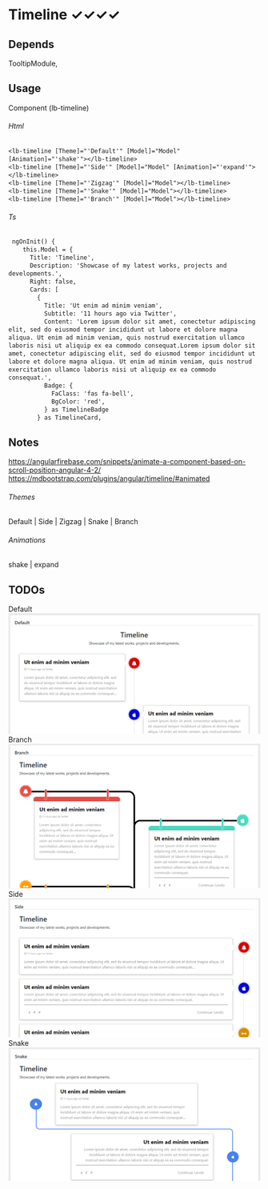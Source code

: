 # Timeline ✓✓✓✓

## Depends 
TooltipModule,

## Usage
Component (lb-timeline)  

###### Html
```
<lb-timeline [Theme]="'Default'" [Model]="Model" [Animation]="'shake'"></lb-timeline>
<lb-timeline [Theme]="'Side'" [Model]="Model" [Animation]="'expand'"></lb-timeline>
<lb-timeline [Theme]="'Zigzag'" [Model]="Model"></lb-timeline>
<lb-timeline [Theme]="'Snake'" [Model]="Model"></lb-timeline>
<lb-timeline [Theme]="'Branch'" [Model]="Model"></lb-timeline>
```
###### Ts
```
 ngOnInit() {
    this.Model = {
      Title: 'Timeline',
      Description: 'Showcase of my latest works, projects and developments.',
      Right: false,
      Cards: [
        {
          Title: 'Ut enim ad minim veniam',
          Subtitle: '11 hours ago via Twitter',
          Content: 'Lorem ipsum dolor sit amet, conectetur adipiscing elit, sed do eiusmod tempor incididunt ut labore et dolore magna aliqua. Ut enim ad minim veniam, quis nostrud exercitation ullamco laboris nisi ut aliquip ex ea commodo consequat.Lorem ipsum dolor sit amet, conectetur adipiscing elit, sed do eiusmod tempor incididunt ut labore et dolore magna aliqua. Ut enim ad minim veniam, quis nostrud exercitation ullamco laboris nisi ut aliquip ex ea commodo consequat.',
          Badge: {
            FaClass: 'fas fa-bell',
            BgColor: 'red',
          } as TimelineBadge
        } as TimelineCard,
```
 
## Notes
https://angularfirebase.com/snippets/animate-a-component-based-on-scroll-position-angular-4-2/   
https://mdbootstrap.com/plugins/angular/timeline/#animated   

###### Themes  
Default | Side | Zigzag | Snake | Branch  

###### Animations  
shake  | expand


## TODOs
Default  
![](Screenshots/Timeline_Default_2020-01-10.png "Default")  
Branch  
![](Screenshots/Timeline_Branch_2020-01-10.png "Branch")  
Side  
![](Screenshots/Timeline_Side_2020-01-10.png "Side")  
Snake  
![](Screenshots/Timeline_Snake_2020-01-10.png "Snake")  


